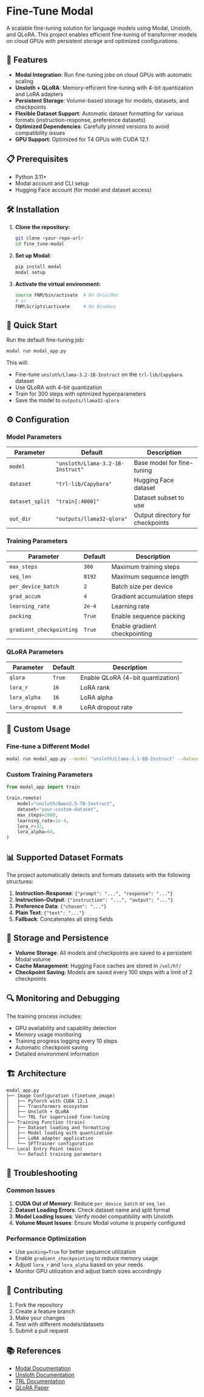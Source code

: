 # Fine-Tune Modal

A scalable fine-tuning solution for language models using Modal, Unsloth, and QLoRA. This project enables efficient fine-tuning of transformer models on cloud GPUs with persistent storage and optimized configurations.

## 🚀 Features

- **Modal Integration**: Run fine-tuning jobs on cloud GPUs with automatic scaling
- **Unsloth + QLoRA**: Memory-efficient fine-tuning with 4-bit quantization and LoRA adapters
- **Persistent Storage**: Volume-based storage for models, datasets, and checkpoints
- **Flexible Dataset Support**: Automatic dataset formatting for various formats (instruction-response, preference datasets)
- **Optimized Dependencies**: Carefully pinned versions to avoid compatibility issues
- **GPU Support**: Optimized for T4 GPUs with CUDA 12.1

## 📋 Prerequisites

- Python 3.11+
- Modal account and CLI setup
- Hugging Face account (for model and dataset access)

## 🛠️ Installation

1. **Clone the repository:**
   ```bash
   git clone <your-repo-url>
   cd fine_tune-modal
   ```

2. **Set up Modal:**
   ```bash
   pip install modal
   modal setup
   ```

3. **Activate the virtual environment:**
   ```bash
   source FNM/bin/activate  # On Unix/Mac
   # or
   FNM\Scripts\activate     # On Windows
   ```

## 🎯 Quick Start

Run the default fine-tuning job:

```bash
modal run modal_app.py
```

This will:
- Fine-tune `unsloth/Llama-3.2-1B-Instruct` on the `trl-lib/Capybara` dataset
- Use QLoRA with 4-bit quantization
- Train for 300 steps with optimized hyperparameters
- Save the model to `outputs/llama32-qlora`

## ⚙️ Configuration

### Model Parameters

| Parameter | Default | Description |
|-----------|---------|-------------|
| `model` | `"unsloth/Llama-3.2-1B-Instruct"` | Base model for fine-tuning |
| `dataset` | `"trl-lib/Capybara"` | Hugging Face dataset |
| `dataset_split` | `"train[:4000]"` | Dataset subset to use |
| `out_dir` | `"outputs/llama32-qlora"` | Output directory for checkpoints |

### Training Parameters

| Parameter | Default | Description |
|-----------|---------|-------------|
| `max_steps` | `300` | Maximum training steps |
| `seq_len` | `8192` | Maximum sequence length |
| `per_device_batch` | `2` | Batch size per device |
| `grad_accum` | `4` | Gradient accumulation steps |
| `learning_rate` | `2e-4` | Learning rate |
| `packing` | `True` | Enable sequence packing |
| `gradient_checkpointing` | `True` | Enable gradient checkpointing |

### QLoRA Parameters

| Parameter | Default | Description |
|-----------|---------|-------------|
| `qlora` | `True` | Enable QLoRA (4-bit quantization) |
| `lora_r` | `16` | LoRA rank |
| `lora_alpha` | `16` | LoRA alpha |
| `lora_dropout` | `0.0` | LoRA dropout rate |

## 🔧 Custom Usage

### Fine-tune a Different Model

```bash
modal run modal_app.py --model "unsloth/Llama-3.1-8B-Instruct" --dataset "your-dataset"
```

### Custom Training Parameters

```python
from modal_app import train

train.remote(
    model="unsloth/Qwen2.5-7B-Instruct",
    dataset="your-custom-dataset",
    max_steps=1000,
    learning_rate=1e-4,
    lora_r=32,
    lora_alpha=64,
)
```

## 📊 Supported Dataset Formats

The project automatically detects and formats datasets with the following structures:

1. **Instruction-Response**: `{"prompt": "...", "response": "..."}`
2. **Instruction-Output**: `{"instruction": "...", "output": "..."}`
3. **Preference Data**: `{"chosen": "..."}`
4. **Plain Text**: `{"text": "..."}`
5. **Fallback**: Concatenates all string fields

## 💾 Storage and Persistence

- **Volume Storage**: All models and checkpoints are saved to a persistent Modal volume
- **Cache Management**: Hugging Face caches are stored in `/vol/hf/`
- **Checkpoint Saving**: Models are saved every 100 steps with a limit of 2 checkpoints

## 🔍 Monitoring and Debugging

The training process includes:

- GPU availability and capability detection
- Memory usage monitoring
- Training progress logging every 10 steps
- Automatic checkpoint saving
- Detailed environment information

## 🏗️ Architecture

```
modal_app.py
├── Image Configuration (finetune_image)
│   ├── PyTorch with CUDA 12.1
│   ├── Transformers ecosystem
│   ├── Unsloth + QLoRA
│   └── TRL for supervised fine-tuning
├── Training Function (train)
│   ├── Dataset loading and formatting
│   ├── Model loading with quantization
│   ├── LoRA adapter application
│   └── SFTTrainer configuration
└── Local Entry Point (main)
    └── Default training parameters
```

## 🚨 Troubleshooting

### Common Issues

1. **CUDA Out of Memory**: Reduce `per_device_batch` or `seq_len`
2. **Dataset Loading Errors**: Check dataset name and split format
3. **Model Loading Issues**: Verify model compatibility with Unsloth
4. **Volume Mount Issues**: Ensure Modal volume is properly configured

### Performance Optimization

- Use `packing=True` for better sequence utilization
- Enable `gradient_checkpointing` to reduce memory usage
- Adjust `lora_r` and `lora_alpha` based on your needs
- Monitor GPU utilization and adjust batch sizes accordingly


## 🤝 Contributing

1. Fork the repository
2. Create a feature branch
3. Make your changes
4. Test with different models/datasets
5. Submit a pull request

## 📚 References

- [Modal Documentation](https://modal.com/docs)
- [Unsloth Documentation](https://github.com/unslothai/unsloth)
- [TRL Documentation](https://huggingface.co/docs/trl)
- [QLoRA Paper](https://arxiv.org/abs/2305.14314)
